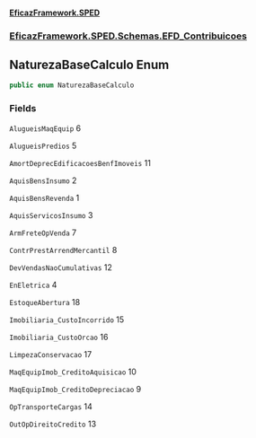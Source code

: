 #### [EficazFramework.SPED](EficazFrameworkSPED.md 'EficazFramework SPED')
### [EficazFramework.SPED.Schemas.EFD_Contribuicoes](EficazFramework.SPED.Schemas.EFD_Contribuicoes.md 'EficazFramework.SPED.Schemas.EFD_Contribuicoes')

## NaturezaBaseCalculo Enum

```csharp
public enum NaturezaBaseCalculo
```
### Fields

<a name='EficazFramework.SPED.Schemas.EFD_Contribuicoes.NaturezaBaseCalculo.AlugueisMaqEquip'></a>

`AlugueisMaqEquip` 6

<a name='EficazFramework.SPED.Schemas.EFD_Contribuicoes.NaturezaBaseCalculo.AlugueisPredios'></a>

`AlugueisPredios` 5

<a name='EficazFramework.SPED.Schemas.EFD_Contribuicoes.NaturezaBaseCalculo.AmortDeprecEdificacoesBenfImoveis'></a>

`AmortDeprecEdificacoesBenfImoveis` 11

<a name='EficazFramework.SPED.Schemas.EFD_Contribuicoes.NaturezaBaseCalculo.AquisBensInsumo'></a>

`AquisBensInsumo` 2

<a name='EficazFramework.SPED.Schemas.EFD_Contribuicoes.NaturezaBaseCalculo.AquisBensRevenda'></a>

`AquisBensRevenda` 1

<a name='EficazFramework.SPED.Schemas.EFD_Contribuicoes.NaturezaBaseCalculo.AquisServicosInsumo'></a>

`AquisServicosInsumo` 3

<a name='EficazFramework.SPED.Schemas.EFD_Contribuicoes.NaturezaBaseCalculo.ArmFreteOpVenda'></a>

`ArmFreteOpVenda` 7

<a name='EficazFramework.SPED.Schemas.EFD_Contribuicoes.NaturezaBaseCalculo.ContrPrestArrendMercantil'></a>

`ContrPrestArrendMercantil` 8

<a name='EficazFramework.SPED.Schemas.EFD_Contribuicoes.NaturezaBaseCalculo.DevVendasNaoCumulativas'></a>

`DevVendasNaoCumulativas` 12

<a name='EficazFramework.SPED.Schemas.EFD_Contribuicoes.NaturezaBaseCalculo.EnEletrica'></a>

`EnEletrica` 4

<a name='EficazFramework.SPED.Schemas.EFD_Contribuicoes.NaturezaBaseCalculo.EstoqueAbertura'></a>

`EstoqueAbertura` 18

<a name='EficazFramework.SPED.Schemas.EFD_Contribuicoes.NaturezaBaseCalculo.Imobiliaria_CustoIncorrido'></a>

`Imobiliaria_CustoIncorrido` 15

<a name='EficazFramework.SPED.Schemas.EFD_Contribuicoes.NaturezaBaseCalculo.Imobiliaria_CustoOrcao'></a>

`Imobiliaria_CustoOrcao` 16

<a name='EficazFramework.SPED.Schemas.EFD_Contribuicoes.NaturezaBaseCalculo.LimpezaConservacao'></a>

`LimpezaConservacao` 17

<a name='EficazFramework.SPED.Schemas.EFD_Contribuicoes.NaturezaBaseCalculo.MaqEquipImob_CreditoAquisicao'></a>

`MaqEquipImob_CreditoAquisicao` 10

<a name='EficazFramework.SPED.Schemas.EFD_Contribuicoes.NaturezaBaseCalculo.MaqEquipImob_CreditoDepreciacao'></a>

`MaqEquipImob_CreditoDepreciacao` 9

<a name='EficazFramework.SPED.Schemas.EFD_Contribuicoes.NaturezaBaseCalculo.OpTransporteCargas'></a>

`OpTransporteCargas` 14

<a name='EficazFramework.SPED.Schemas.EFD_Contribuicoes.NaturezaBaseCalculo.OutOpDireitoCredito'></a>

`OutOpDireitoCredito` 13